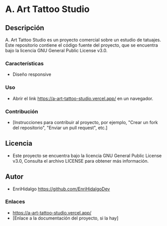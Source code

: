 # A. Art Tattoo Studio

## Descripción
A. Art Tattoo Studio es un proyecto comercial sobre un estudio de tatuajes. Este repositorio contiene el código fuente del proyecto, que se encuentra bajo la licencia GNU General Public License v3.0.

### Características
- Diseño responsive 

### Uso
- Abrir el link https://a-art-tattoo-studio.vercel.app/ en un navegador.

### Contribución
- [Instrucciones para contribuir al proyecto, por ejemplo, "Crear un fork del repositorio", "Enviar un pull request", etc.]

## Licencia
- Este proyecto se encuentra bajo la licencia GNU General Public License v3.0, Consulta el archivo LICENSE para obtener más información.

## Autor
- EnriHidalgo https://github.com/EnriHidalgoDev

### Enlaces
- https://a-art-tattoo-studio.vercel.app/
- [Enlace a la documentación del proyecto, si la hay]
